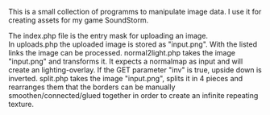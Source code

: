 This is a small collection of programms to manipulate image data. I use it for creating assets for my game SoundStorm.

The index.php file is the entry mask for uploading an image.</br>
In uploads.php the uploaded image is stored as "input.png". With the listed links the image can be processed.
normal2light.php takes the image "input.png" and transforms it. It expects a normalmap as input and will create an lighting-overlay. If the GET parameter "inv" is true, upside down is inverted.
split.php takes the image "input.png", splits it in 4 pieces and rearranges them that the borders can be manually smoothen/connected/glued together in order to create an infinite repeating texture.
